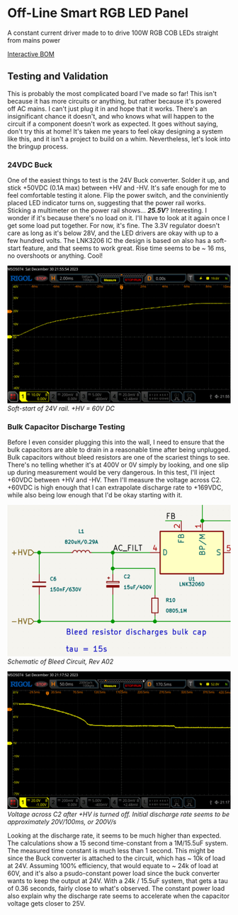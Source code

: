 # Off-Line Smart RGB LED Panel
A constant current driver made to to drive 100W RGB COB LEDs straight from mains power

[Interactive BOM](https://htmlpreview.github.io/?https://github.com/wszeto9/Off-Line-Smart-RGBCCT-LED-Panel/blob/main/ibom.html)


## Testing and Validation

This is probably the most complicated board I've made so far! This isn't because it has more circuits or anything, but rather because it's powered off AC mains. I can't just plug it in and hope that it works. There's an insignificant chance it doesn't, and who knows what will happen to the circuit if a component doesn't work as expected. It goes without saying, don't try this at home! It's taken me years to feel okay designing a system like this, and it isn't a project to build on a whim. Nevertheless, let's look into the bringup process. 

### 24VDC Buck

One of the easiest things to test is the 24V Buck converter. Solder it up, and stick +50VDC (0.1A max) between +HV and -HV. It's safe enough for me to feel comfortable testing it alone. Flip the power switch, and the conviniently placed LED indicator turns on, suggesting that the power rail works. Sticking a multimeter on the power rail shows... ***25.5V***? Interesting. I wonder if it's because there's no load on it. I'll have to look at it again once I get some load put together. For now, it's fine. The 3.3V regulator doesn't care as long as it's below 28V, and the LED drivers are okay with up to a few hundred volts. The LNK3206 IC the design is based on also has a soft-start feature, and that seems to work great. Rise time seems to be ~ 16 ms, no overshoots or anything. Cool! 

![Bulk Capacitor Discharge Schematic](./Calculations/24VRailPowerOn.png)
*Soft-start of 24V rail. +HV = 60V DC*

### Bulk Capacitor Discharge Testing

Before I even consider plugging this into the wall, I need to ensure that the bulk capacitors are able to drain in a reasonable time after being unplugged. Bulk capacitors without bleed resistors are one of the scariest things to see. There's no telling whether it's at 400V or 0V simply by looking, and one slip up during measurement would be very dangerous. In this test, I'll inject +60VDC between +HV and -HV. Then I'll measure the voltage across C2. +60VDC is high enough that I can extrapolate discharge rate to +169VDC, while also being low enough that I'd be okay starting with it. 

![Bulk Capacitor Discharge Schematic](./Calculations/BulkCapBleedSch.png)
*Schematic of Bleed Circuit, Rev A02*

![Bulk Capacitor Discharge Schematic](./Calculations/BulkCapC2Discharge.png)
*Voltage across C2 after +HV is turned off. Initial discharge rate seems to be approximately 20V/100ms, or 200V/s*

Looking at the discharge rate, it seems to be much higher than expected. The calculations show a 15 second time-constant from a 1M/15.5uF system. The measured time constant is much less than 1 second. This might be since the Buck converter is attached to the circuit, which has ~ 10k of load at 24V. Assuming 100% efficiency, that would equate to ~ 24k of load at 60V, and it's also a psudo-constant power load since the buck converter wants to keep the output at 24V. With a 24k / 15.5uF system, that gets a tau of 0.36 seconds, fairly close to what's observed. The constant power load also explain why the discharge rate seems to accelerate when the capacitor voltage gets closer to 25V.